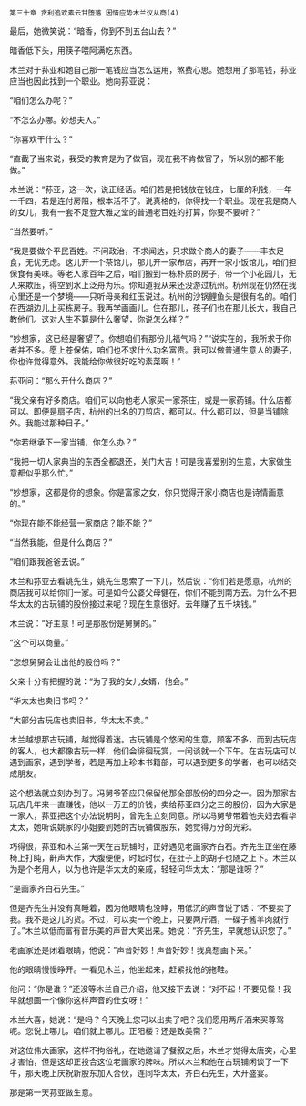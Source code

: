     第三十章 贪利追欢素云甘堕落 因情应势木兰议从商(4) 

   最后，她微笑说：“暗香，你到不到五台山去？”

   暗香低下头，用筷子喂阿满吃东西。

   木兰对于荪亚和她自己那一笔钱应当怎么运用，煞费心思。她想用了那笔钱，荪亚应当也因此找到一个职业。她向荪亚说：

   “咱们怎么办呢？”

   “不怎么办哪。妙想夫人。”

   “你喜欢干什么？”

   “直截了当来说，我受的教育是为了做官，现在我不肯做官了，所以别的都不能做。”

   木兰说：“荪亚，这一次，说正经话。咱们若是把钱放在钱庄，七厘的利钱，一年一千四，若是连付房阻，根本活不了。说真格的，你得找一个职业。现在我是商人的女儿，我有一套不足登大雅之堂的普通老百姓的打算，你要不要听？”

   “当然要听。”

   “我是要做个平民百姓。不问政治，不求闻达，只求做个商人的妻子——丰衣足食，无忧无虑。这儿开一个茶馆儿，那儿开一家布店，再开一家小饭馆儿，咱们担保食有美味。等老人家百年之后，咱们搬到一栋朴质的房子，带一个小花园儿，无人来欺压，得空到水上泛舟为乐。你知道我从来还没游过杭州。杭州现在仍然在我心里还是一个梦境——只听母亲和红玉说过。杭州的沙锅鲤鱼头是很有名的。咱们在西湖边儿上买栋房子。我再学画画儿。住在那儿，孩子们也在那儿长大，我自己教他们。这对人生不算是什么奢望，你说怎么样？”

   “妙想家，这已经是奢望了。你想咱们有那份儿福气吗？”“说实在的，我所求于你者并不多。愿上苍保佑，咱们也不求什么功名富贵。我可以做普通生意人的妻子，你也许觉得意外。我能给你做很好吃的素菜啊！”

   荪亚问：“那么开什么商店？”

   “我父亲有好多商店。咱们可以向他老人家买一家茶庄，或是一家药铺。什么店都可以。即便是扇子店，杭州的出名的刀剪店，都可以。什么都可以，但是当铺除外。我能过那种日子。”

   “你若继承下一家当铺，你怎么办？”

   “我把一切人家典当的东西全都退还，关门大吉！可是我喜爱别的生意，大家做生意都似乎那么忙。”

   “妙想家，这都是你的想象。你是富家之女，你只觉得开家小商店也是诗情画意的。”

   “你现在能不能经营一家商店？能不能？”

   “当然我能，但是什么商店？”

   “咱们跟我爸爸去说。”

   木兰和荪亚去看姚先生，姚先生思索了一下儿，然后说：“你们若是愿意，杭州的商店我可以给你们一家。可是如今公婆父母健在，你们不能到南方去。为什么不把华太太的古玩铺的股份接过来呢？现在生意很好。去年赚了五千块钱。”

   木兰说：“好主意！可是那股份是舅舅的。”

   “这个可以商量。”

   “您想舅舅会让出他的股份吗？”

   父亲十分有把握的说：“为了我的女儿女婿，他会。”

   “华太太也卖旧书吗？”

   “大部分古玩店也卖旧书，华太太不卖。”

   木兰越想那古玩铺，越觉得着迷。古玩铺是个悠闲的生意，顾客不多，而到古玩店的客人，也大都像古玩一样，他们会徘徊玩赏，一闲谈就一个下午。在古玩店可以遇到画家，遇到学者，若是再加上珍本书籍部，可以遇到更多的学者，也可以结交成朋友。

   这个想法就立刻办到了。冯舅爷答应只保留他那全部股份的四分之一。因为那家古玩店几年来一直赚钱，他以一万五的价钱，卖给荪亚四分之三的股份，因为大家是一家人，荪亚把这个办法说明时，曾先生立刻同意。所以冯舅爷带着他夫妇去看华太太，她听说姚家的小姐要到她的古玩铺做股东，她觉得万分的光彩。

   巧得很，荪亚和木兰第一天在古玩铺时，正好遇见老画家齐白石。齐先生正坐在藤椅上打盹，鼾声大作，大腹便便，时起时伏，在肚子上的胡子也随之上下。木兰以为是个老用人，以为也许是华太太的亲戚，轻轻问华太太：“那是谁呀？”

   “是画家齐白石先生。”

   但是齐先生并没有真睡着，因为他眼睛也没睁，用低沉的声音说了话：“不要卖了我。我不是这儿的货。不过，可以卖一个晚上，只要两斤酒，一碟子酱羊肉就行了。”木兰以低而富有音乐美的声音大笑出来。她说：“齐先生，早就想认识您了。”

   老画家还是闭着眼睛，他说：“声音好妙！声音好妙！我真想画下来。”

   他的眼睛慢慢睁开。一看见木兰，他坐起来，赶紧找他的拖鞋。

   他问：“你是谁？”还没等木兰自己介绍，他又接下去说：“对不起！不要见怪！我早就想画一个像你这样声音的仕女呀！”

   木兰大喜，她说：“是吗？今天晚上您可以出卖了吧？我们愿用两斤酒来买尊驾呢。您说上哪儿，咱们就上哪儿。正阳楼？还是致美斋？”

   对这位伟大画家，这样不拘俗礼，在她邀请了餐叙之后，木兰才觉得太唐突，心里才害怕，但是这却正投合这位老画家的脾味。所以木兰和他在古玩铺闲谈了一下午，那天晚上庆祝新股东加入合伙，连同华太太，齐白石先生，大开盛宴。

   那是第一天荪亚做生意。

